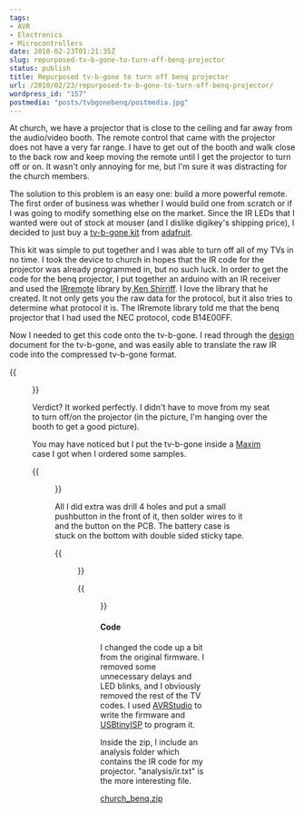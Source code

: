 ```yaml
---
tags:
- AVR
- Electronics
- Microcontrollers
date: 2010-02-23T01:21:35Z
slug: repurposed-tv-b-gone-to-turn-off-benq-projector
status: publish
title: Repurposed tv-b-gone to turn off benq projector
url: /2010/02/23/repurposed-tv-b-gone-to-turn-off-benq-projector/
wordpress_id: "157"
postmedia: "posts/tvbgonebenq/postmedia.jpg"
---
```


At church, we have a projector that is close to the ceiling and far away from the audio/video booth. The remote control that came with the projector does not have a very far range. I have to get out of the booth and walk close to the back row and keep moving the remote until I get the projector to turn off or on. It wasn't only annoying for me, but I'm sure it was distracting for the church members.

The solution to this problem is an easy one: build a more powerful remote. The first order of business was whether I would build one from scratch or if I was going to modify something else on the market. Since the IR LEDs that I wanted were out of stock at mouser (and I dislike digikey's shipping price), I decided to just buy a [tv-b-gone kit](http://www.adafruit.com/index.php?main_page=product_info&cPath=20&products_id=73&zenid=bac5d01d94a94bb0fa1075e8e3f6bdbc) from [adafruit](http://www.adafruit.com/).

This kit was simple to put together and I was able to turn off all of my TVs in no time. I took the device to church in hopes that the IR code for the projector was already programmed in, but no such luck. In order to get the code for the benq projector, I put together an arduino with an IR receiver and used the [IRremote](http://www.arcfn.com/2009/08/multi-protocol-infrared-remote-library.html) library by[ Ken Shirriff](http://www.arcfn.com/). I love the library that he created. It not only gets you the raw data for the protocol, but it also tries to determine what protocol it is. The IRremote library told me that the benq projector that I had used the NEC protocol, code B14E00FF.

Now I needed to get this code onto the tv-b-gone. I read through the [design](http://www.ladyada.net/make/tvbgone/design.html) document for the tv-b-gone, and was easily able to translate the raw IR code into the compressed tv-b-gone format.

{{<figure src="/downloads/wp-content/uploads/2010/02/IMG_0067.jpg" title="Tv-b-gone at church">}}

Verdict? It worked perfectly. I didn't have to move from my seat to turn off/on the projector (in the picture, I'm hanging over the booth to get a good picture).

You may have noticed but I put the tv-b-gone inside a [Maxim](http://www.maxim-ic.com/) case I got when I ordered some samples.

{{<figure src="/downloads/wp-content/uploads/2010/02/IMG_0080.jpg" title="Maxim case">}}

All I did extra was drill 4 holes and put a small pushbutton in the front of it, then solder wires to it and the button on the PCB. The battery case is stuck on the bottom with double sided sticky tape.

{{<figure src="/downloads/wp-content/uploads/2010/02/IMG_0078.jpg" title="Pushbutton on case">}}

{{<figure src="/downloads/wp-content/uploads/2010/02/IMG_0079.jpg" title="Soldered to pushbutton on PCB">}}


#### Code


I changed the code up a bit from the original firmware. I removed some unnecessary delays and LED blinks, and I obviously removed the rest of the TV codes. I used [AVRStudio](http://www.atmel.com/dyn/products/tools_card.asp?tool_id=2725) to write the firmware and [USBtinyISP](http://www.ladyada.net/make/usbtinyisp/index.html) to program it.

Inside the zip, I include an analysis folder which contains the IR code for my projector. "analysis/ir.txt" is the more interesting file.

[church_benq.zip](/downloads/wp-content/uploads/2010/02/church_benq.zip)
